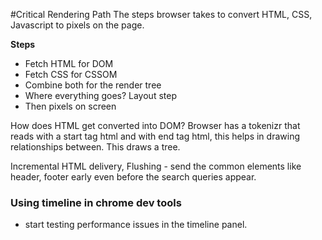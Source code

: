 #Critical Rendering Path
The steps browser takes to convert HTML, CSS, Javascript to pixels on the page.

**Steps**
- Fetch HTML for DOM
- Fetch CSS for CSSOM
- Combine both for the render tree
- Where everything goes? Layout step
- Then pixels on screen

How does HTML get converted into DOM?
Browser has a tokenizr that reads <html> with a start tag html and </html> with end tag html, this helps in drawing relationships between. This draws a tree.

Incremental HTML delivery,
Flushing - send the common elements like header, footer early even before the search queries appear.

### Using timeline in chrome dev tools
- start testing performance issues in the timeline panel.
